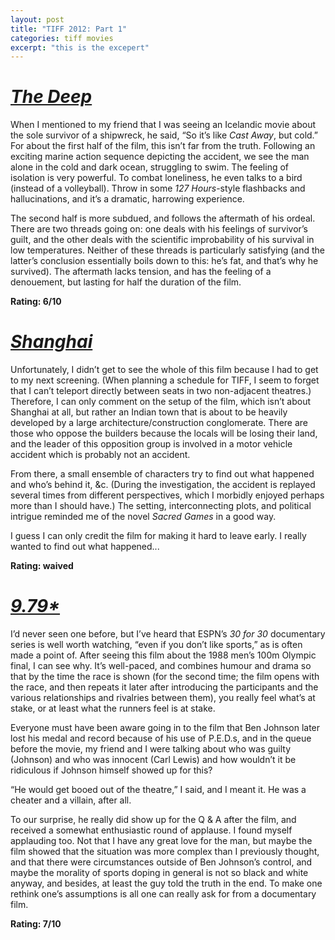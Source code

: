 ```yaml
---
layout: post
title: "TIFF 2012: Part 1"
categories: tiff movies
excerpt: "this is the excepert"
---
```


# [_The Deep_](http://www.imdb.com/title/tt1764275/)

When I mentioned to my friend that I was seeing an Icelandic movie about the sole survivor of a shipwreck, he said, “So it’s like _Cast Away_, but cold.” For about the first half of the film, this isn’t far from the truth. Following an exciting marine action sequence depicting the accident, we see the man alone in the cold and dark ocean, struggling to swim. The feeling of isolation is very powerful. To combat loneliness, he even talks to a bird (instead of a volleyball). Throw in some _127 Hours_-style flashbacks and hallucinations, and it’s a dramatic, harrowing experience.

The second half is more subdued, and follows the aftermath of his ordeal. There are two threads going on: one deals with his feelings of survivor’s guilt, and the other deals with the scientific improbability of his survival in low temperatures. Neither of these threads is particularly satisfying (and the latter’s conclusion essentially boils down to this: he’s fat, and that’s why he survived). The aftermath lacks tension, and has the feeling of a denouement, but lasting for half the duration of the film.

**Rating: 6/10**

# [_Shanghai_](http://www.imdb.com/title/tt2072227/)

Unfortunately, I didn’t get to see the whole of this film because I had to get to my next screening. (When planning a schedule for TIFF, I seem to forget that I can’t teleport directly between seats in two non-adjacent theatres.) Therefore, I can only comment on the setup of the film, which isn’t about Shanghai at all, but rather an Indian town that is about to be heavily developed by a large architecture/construction conglomerate. There are those who oppose the builders because the locals will be losing their land, and the leader of this opposition group is involved in a motor vehicle accident which is probably not an accident.

From there, a small ensemble of characters try to find out what happened and who’s behind it, &c. (During the investigation, the accident is replayed several times from different perspectives, which I morbidly enjoyed perhaps more than I should have.) The setting, interconnecting plots, and political intrigue reminded me of the novel _Sacred Games_ in a good way.

I guess I can only credit the film for making it hard to leave early. I really wanted to find out what happened...

**Rating: waived**

# [_9.79*_](http://www.imdb.com/title/tt2318158/)

I’d never seen one before, but I’ve heard that ESPN’s _30 for 30_ documentary series is well worth watching, “even if you don’t like sports,” as is often made a point of. After seeing this film about the 1988 men’s 100m Olympic final, I can see why. It’s well-paced, and combines humour and drama so that by the time the race is shown (for the second time; the film opens with the race, and then repeats it later after introducing the participants and the various relationships and rivalries between them), you really feel what’s at stake, or at least what the runners feel is at stake.

Everyone must have been aware going in to the film that Ben Johnson later lost his medal and record because of his use of P.E.D.s, and in the queue before the movie, my friend and I were talking about who was guilty (Johnson) and who was innocent (Carl Lewis) and how wouldn’t it be ridiculous if Johnson himself showed up for this?

“He would get booed out of the theatre,” I said, and I meant it. He was a cheater and a villain, after all.

To our surprise, he really did show up for the Q & A after the film, and received a somewhat enthusiastic round of applause. I found myself applauding too. Not that I have any great love for the man, but maybe the film showed that the situation was more complex than I previously thought, and that there were circumstances outside of Ben Johnson’s control, and maybe the morality of sports doping in general is not so black and white anyway, and besides, at least the guy told the truth in the end. To make one rethink one’s assumptions is all one can really ask for from a documentary film.

**Rating: 7/10**